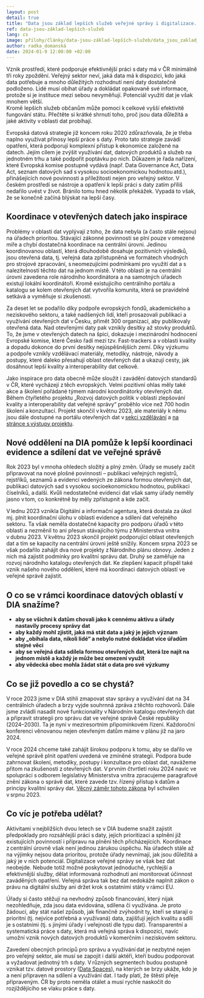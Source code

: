 ```yaml
--- 
layout: post 
detail: true 
title: "Data jsou základ lepších služeb veřejné správy i digitalizace. Je nejvyšší čas s nimi začít správně pracovat"
ref: data-jsou-základ-lepších-služeb
lang: cs 
image: přílohy/články/data-jsou-základ-lepších-služeb/data_jsou_zaklad_lepsich_sluzeb.webp
author: radka_domanská
date: 2024-01-9 12:00:00 +02:00 
--- 
```

Vznik prostředí, které podporuje efektivnější práci s daty má v ČR minimálně tři roky zpoždění.
Veřejný sektor neví, jaká data má k dispozici, kdo jaká data potřebuje a mnoho důležitých rozhodnutí není daty dostatečně podloženo. 
Lidé musí obíhat úřady a dokládat opakovaně své informace, protože si je instituce mezi sebou nevyměňují. 
Potenciál využití dat je však mnohem větší.  
Kromě lepších služeb občanům může pomoci k celkové vyšší efektivitě fungování státu. Přečtěte si krátké shrnutí toho, proč jsou data důležitá a jaké aktivity v oblasti dat probíhají. 
<!--more-->

Evropská datová strategie již koncem roku 2020 zdůrazňovala, že je třeba naplno využívat přínosy lepší práce s daty.
Proto tato strategie zavádí opatření, která podporují komplexní přístup k ekonomice založené na datech.
Jejím cílem je zvýšit využívání dat, datových produktů a služeb na jednotném trhu a také podpořit poptávku po nich.
Důkazem je řada nařízení, které Evropská komise postupně vydává (např. Data Governance Act, Data Act, seznam datových sad s vysokou socioekonomickou hodnotou atd.), přinášejících nové povinnosti a příležitosti nejen pro veřejný sektor. 
V českém prostředí se nástroje a opatření k lepší práci s daty zatím příliš nedařilo uvést v život. 
Bránilo tomu hned několik překážek. 
Vypadá to však, že se konečně začíná blýskat na lepší časy. 

## Koordinace v otevřených datech jako inspirace

Problémy v oblasti dat vyplývají z toho, že data nebyla (a často stále nejsou) na úřadech prioritou.
Stávající zákonné povinnosti se plní pouze v omezené míře a chybí dostatečná koordinace na centrální úrovni.
Jedinou koordinovanou oblastí, která dlouhodobě dosahuje pozitivních výsledků, jsou otevřená data, tj. veřejná data zpřístupněná ve formátech vhodných pro strojové zpracování, s neomezujícími podmínkami pro využití dat a s nalezitelností těchto dat na jednom místě.
V této oblasti je na centrální úrovni zavedena role národního koordinátora a na samotných úřadech existují lokální koordinátoři.
Kromě existujícího centrálního portálu a katalogu se kolem otevřených dat vytvořila komunita, která se pravidelně setkává a vyměňuje si zkušenosti.  

Za deset let se podařilo díky podpoře evropských fondů, akademického a neziskového sektoru, a také nadšených lidí, kteří prosazovali publikaci a využívání otevřených dat v Česku, přimět 300 organizací, aby publikovaly otevřená data.
Nad otevřenými daty pak vznikly desítky až stovky produktů.
To, že jsme v otevřených datech na špici, dokazuje i mezinárodní hodnocení Evropské komise, které Česko řadí mezi tzv. Fast-trackers a v oblasti kvality a dopadu dokonce do první desítky nejúspěšnějších zemí.
Díky výzkumu a podpoře vznikly vzdělávací materiály, metodiky, nástroje, návody a postupy, které daleko přesahují oblast otevřených dat a ukazují cesty, jak dosáhnout lepší kvality a interoperability dat celkově.  

Jako inspirace pro data obecně může sloužit i zavádění datových standardů v ČR, které vycházejí z těch evropských. 
Velmi pozitivní ohlas měly také akce a školení pořádané týmem národní koordinátorky otevřených dat. 
Během čtyřletého projektu „Rozvoj datových politik v oblasti zlepšování kvality a interoperability dat veřejné správy“ proběhlo více než 700 hodin školení a konzultací.
Projekt skončil v květnu 2023, ale materiály k němu jsou dále dostupné na portálu otevřených dat v [sekci vzdělávání] a [na stránce s výstupy projektu]. 

## Nové oddělení na DIA pomůže k lepší koordinaci evidence a sdílení dat ve veřejné správě 

Rok 2023 byl v mnoha ohledech složitý a plný změn. 
Úřady se musely začít připravovat na nové plošné povinnosti – publikaci veřejných registrů, rejstříků, seznamů a evidencí vedených ze zákona formou otevřených dat, publikaci datových sad s vysokou socioekonomickou hodnotou, publikaci číselníků, a další. 
Kvůli nedostatečné evidenci dat však samy úřady neměly jasno v tom, co konkrétně by měly zpřístupnit a kde začít.

V lednu 2023 vznikla Digitální a informační agentura, která dostala za úkol mj. plnit koordinační úlohu v oblasti evidence a sdílení dat veřejného sektoru. 
Ta však neměla dostatečné kapacity pro podporu úřadů v této oblasti a nezměnil to ani přesun stávajícího týmu z Ministerstva vnitra v dubnu 2023.
V květnu 2023 skončil projekt podporující oblast otevřených dat a tím se kapacity na centrální úrovni ještě snížily. 
Koncem srpna 2023 se však podařilo zahájit dva nové projekty z Národního plánu obnovy. 
Jeden z nich má zajistit podmínky pro kvalitní správu dat. 
Druhý se zaměřuje na rozvoj národního katalogu otevřených dat.
Ke zlepšení kapacit přispěl také vznik našeho nového oddělení, které má koordinaci datových oblastí ve veřejné správě zajistit. 


## O co se v rámci koordinace datových oblastí v DIA snažíme? 

- **aby se všichni k datům chovali jako k cennému aktivu a úřady nastavily procesy správy dat** 
- **aby každý mohl zjistit, jaká má stát data a jaký je jejich význam**
- **aby „obíhala data, nikoli lidé“ a nebylo nutné dokládat více úřadům stejné věci**
- **aby se veřejná data sdílela formou otevřených dat, která lze najít na jednom místě a každý je může bez omezení využít**
- **aby vědecká obec mohla žádat stát o data pro své výzkumy**

## Co se již povedlo a co se chystá? 

V roce 2023 jsme v DIA stihli zmapovat stav správy a využívání dat na 34 centrálních úřadech a brzy vyjde souhrnná zpráva z těchto rozhovorů. 
Dále jsme zvládli nasadit nové funkcionality v Národním katalogu otevřených dat a připravit strategii pro správu dat ve veřejné správě České republiky (2024–2030).
Ta je nyní v meziresortním připomínkovém řízení.
Každoroční konferenci věnovanou nejen otevřeným datům máme v plánu již na jaro 2024.  

V roce 2024 chceme také zahájit širokou podporu k tomu, aby se dařilo ve veřejné správě plnit opatření uvedená ve zmíněné strategii.
Podpora bude zahrnovat školení, metodiky, postupy i konzultace pro oblast dat, navážeme přitom na zkušenosti z otevřených dat.
V prvním čtvrtletí roku 2024 navíc ve spolupráci s odborem legislativy Ministerstva vnitra zpracujeme paragrafové znění zákona o správě dat, které zavede tzv. řízený přístup k datům a principy kvalitní správy dat. 
[Věcný záměr tohoto zákona] byl schválen v srpnu 2023.  

## Co víc je potřeba udělat? 

Aktivitami v nejbližších dvou letech se v DIA budeme snažit zajistit předpoklady pro rozsáhlejší práci s daty, jejich prioritizaci a splnění již existujících povinností i přípravu na plnění těch přicházejících.
Koordinace z centrální úrovně však není jedinou zárukou úspěchu.
Na úřadech stále až na výjimky nejsou data prioritou, protože úřady nevnímají, jak jsou důležitá a jaký je v nich potenciál.
Digitalizace veřejné správy se však bez dat neobejde.
Nebude totiž možné poskytovat jednoduché, rychlejší a efektivnější služby, dělat informovaná rozhodnutí ani monitorovat účinnost zaváděných opatření.
Veřejná správa tak bez dat nedokáže naplnit zákon o právu na digitální služby ani držet krok s ostatními státy v rámci EU.

Úřady si často stěžují na nevhodný způsob financování, který nijak nezohledňuje, zda jsou data evidována, sdílena či využívána.
Je proto žádoucí, aby stát našel způsob, jak finančně zvýhodnit ty, kteří se starají o prioritní (tj. nejvíce potřebná a využívaná) data, zajišťují jejich kvalitu a sdílí je s ostatními (tj. s jinými úřady i veřejností dle typu dat).
Transparentní a systematická práce s daty, která má veřejná správa k dispozici, navíc umožní vznik nových datových produktů v komerčním i neziskovém sektoru. 

Zavedení obecných principů pro správu a využívání dat je nezbytné nejen pro veřejný sektor, ale musí se zapojit i další aktéři, kteří budou podporovat a vyžadovat jednotný trh s daty.
V různých segmentech budou postupně vznikat tzv. datové prostory ([Data Spaces]), na kterých se brzy ukáže, kdo je a není připraven na sdílení a využívání dat. I tady platí, že štěstí přeje připraveným.
ČR by proto neměla otálet a musí rychle naskočit do rozjíždějícího se vlaku práce s daty. 



[sekci vzdělávání]: /vzdělávání/ "Vzdělávání"
[na stránce s výstupy projektu]: /kodi/ "Výstupy projektu Kodi"
[Věcný záměr tohoto zákona]: https://odok.cz/portal/veklep/material/ALBSCL8DQ7VJ/ "ODok Věcný záměr zákona o správě dat veřejného sektoru"
[Data Spaces]: https://dssc.eu/space/SK/32407574/1+Data+Spaces+101 "Data Spaces 101"
